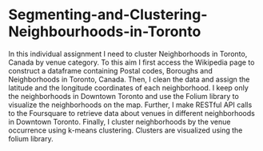 # Segmenting-and-Clustering-Neighbourhoods-in-Toronto
In this individual assignment I need to cluster Neighborhoods in Toronto, Canada by venue category. To this aim I first access the Wikipedia page to construct a dataframe containing Postal codes, Boroughs and Neighborhoods in Toronto, Canada. Then, I clean the data and assign the latitude and the longitude coordinates of each neighborhood. I keep only the neighborhoods in Downtown Toronto and use the Folium library to visualize the neighborhoods on the map. Further, I make RESTful API calls to the Foursquare to retrieve data about venues in different neighborhoods in Downtown Toronto. Finally, I cluster neighborhoods by the venue occurrence using k-means clustering. Clusters are visualized using the folium library. 
